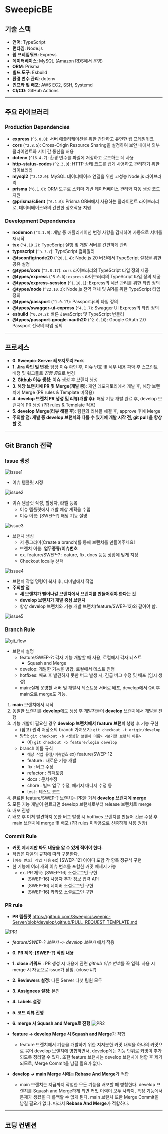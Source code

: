 # SweepicBE

## 기술 스택

- **언어**: TypeScript
- **런타임**: Node.js
- **웹 프레임워크**: Express
- **데이터베이스**: MySQL (Amazon RDS에서 운영)
- **ORM**: Prisma
- **빌드 도구**: Esbuild
- **환경 변수 관리**: dotenv
- **인프라 및 배포**: AWS EC2, SSH, Systemd
- **CI/CD**: GitHub Actions

---

## 주요 라이브러리

### Production Dependencies

- **express** (`^5.0.0`): 서버 애플리케이션을 위한 간단하고 유연한 웹 프레임워크
- **cors** (`^2.8.5`): Cross-Origin Resource Sharing을 설정하여 보안 내에서 외부 클라이언트와 서버 간 통신을 허용
- **dotenv** (`^16.4.7`): 환경 변수를 파일에 저장하고 로드하는 데 사용
- **http-status-codes** (`^2.3.0`): HTTP 상태 코드를 쉽게 사용하고 관리하기 위한 라이브러리
- **mysql2** (`^3.12.0`): MySQL 데이터베이스 연결을 위한 고성능 Node.js 라이브러리
- **prisma** (`^6.1.0`): ORM 도구로 스키마 기반 데이터베이스 관리와 자동 생성 코드 지원
- **@prisma/client** (`^6.1.0`): Prisma ORM에서 사용하는 클라이언트 라이브러리로, 데이터베이스와의 간편한 상호작용 지원

### Development Dependencies

- **nodemon** (`^3.1.9`): 개발 중 애플리케이션 변경 사항을 감지하여 자동으로 서버를 재시작
- **tsx** (`^4.19.2`): TypeScript 실행 및 개발 서버를 간편하게 관리
- **typescript** (`^5.7.2`): TypeScript 컴파일러
- **@tsconfig/node20** (`^20.1.4`): Node.js 20 버전에서 TypeScript 설정을 위한 공유 설정
- **@types/cors** (`^2.8.17`): `cors` 라이브러리의 TypeScript 타입 정의 제공
- **@types/express** (`^5.0.0`): `express` 라이브러리의 TypeScript 타입 정의 제공
- **@types/express-session** (`^1.18.1`): Express의 세션 관리를 위한 타입 정의
- **@types/node** (`^22.10.3`): Node.js 전역 객체 및 API를 위한 TypeScript 타입 정의
- **@types/passport** (`^1.0.17`): Passport.js의 타입 정의
- **@types/swagger-ui-express** (`^4.1.7`): Swagger UI Express의 타입 정의
- **esbuild** (`^0.24.2`): 빠른 JavaScript 및 TypeScript 번들러
- **@types/passport-google-oauth20** (`^2.0.16`): Google OAuth 2.0 Passport 전략의 타입 정의

---

## 프로세스

- **0. Sweepic-Server 레포지토리 Fork**
- **1. Jira 확인 및 변경**: 담당 이슈 확인 후, 이슈 번호 및 세부 내용 파악 후 스프린트 배정 및 워크플로 *진행 중*으로 변경
- **2. Github 이슈 생성**: 이슈 생성 후 브랜치 생성
- **3. 해당 브랜치에 PR 및 Merge(개발 중)**: 개인 레포지토리에서 개발 후, 해당 브랜치에 Merge (PR rules & Template 미적용)
- **4. develop 브랜치 PR 생성 및 리뷰(개발 후)**: 해당 기능 개발 완료 후, develop 브랜치에 PR 생성 (PR rules & Template 적용)
- **5. develop Merge(리뷰 해결 후)**: 팀원의 리뷰들 해결 후, approve 후에 Merge
- **주의할 점: 개발 중 develop 브랜치와 다를 수 있기에 개발 시작 전, git pull 을 항상 할 것**

---

## Git Branch 전략

### Issue 생성

![issue1](https://github.com/user-attachments/assets/54d9408c-2198-4490-a8b6-9bbe96da4a92)

- 이슈 템플릿 지정

![issue2](https://github.com/user-attachments/assets/283a0bb0-acad-4efb-ab88-c2da1cdba39a)

- 이슈 템플릿 작성, 할당자, 라벨 등록
  - 이슈 템플릿에서 개발 예상 계획을 수립
  - 이슈 이름: [SWEP-?] 해당 기능 설명

![issue3](https://github.com/user-attachments/assets/57b67393-fdf5-44ee-8d26-32a54a225d0d)

- 브랜치 생성
  - 저 동그라미(Create a branch)를 통해 브랜치를 만들어주세요!
  - 브랜치 이름: **업무종류/이슈번호**
  - ex. feature/SWEP-? : eature, fix, docs 등등 상황에 맞게 지정
  - Checkout locally 선택

![issue4](https://github.com/user-attachments/assets/63141e51-0875-4edc-869e-1847c5bd5b13)

- 브랜치 작업 명령어 복사 후, 터미널에서 작업
- **주의할 점**
  - **새 브랜치가 뻗어나갈 브랜치에서 브랜치를 만들어줘야 한다는 것**
  - **develop 브랜치가 개발 중심 브랜치**
  - 항상 develop 브랜치와 기능 개발 브랜치(feature/SWEP-12)와 같아야 함.

![issue5](https://github.com/user-attachments/assets/3e4157a5-9035-4809-8121-8657df2cb012)

### Branch Rule

![git_flow](https://github.com/user-attachments/assets/0379b23a-5323-4303-9bcb-eed4eb18eec9)

- 브랜치 설명
  - feature/SWEP-?: 각자 기능 개발할 때 사용, 로컬에서 각자 테스트
    - Squash and Merge
  - develop: 개발한 기능을 병합, 로컬에서 테스트 진행
  - hotfixes: 배포 후 발견하지 못한 버그 발생 시, 긴급 버그 수정 및 배포 (임시 생성)
  - main:실제 운영할 서버 및 개발시 테스트용 서버로 배포, develop에서 QA 후 main으로 merge도 가능.

1. **main** 브랜치에서 시작
2. 동일한 브랜치를 **develop**에도 생성 후 개발자들이 **develop** 브랜치에서 개발을 진행
3. 기능 개발이 필요한 경우 **develop 브랜치에서 feature 브랜치 생성** 후 기능 구현
   - (참고) 원격 저장소의 branch 가져오기: `git checkout -t origin/develop`
   - 방법: `git checkout -b <생성할 브랜치 이름> <분기할 브랜치 이름>`
     - 예) `git checkout -b feature/login develop`
   - branch 이름 규칙
     - `해당 작업 유형/이슈번호` ex) feature/SWEP-12
     - feature : 새로운 기능 개발
     - fix : 버그 수정
     - refactor : 리팩토링
     - docs : 문서수정
     - chore : 빌드 업무 수정, 패키지 매니저 수정 등
     - test : 테스트 코드
4. 완료된 feature/SWEP-? 브랜치는 PR을 거쳐 **develop 브랜치에 merge**
5. 모든 기능 개발이 완료되면 develop 브랜치로부터 release 브랜치로 merge
6. 배포 진행
7. 배포 후 미처 발견하지 못한 버그 발생 시 hotfixes 브랜치를 만들어 긴급 수정 후 main 브랜치에 merge 및 배포 (PR rules 미작용으로 신중하게 사용 권장)

### Commit Rule

- **커밋 메시지만 봐도 내용을 알 수 있게 적어야 한다.**
- 작업은 다음의 규칙에 따라 구분한다.
- `[이슈 번호] 작업 내용` ex) [SWEP-12] 아이디 포함 각 항목 정규식 구현
- 한 기능에 여러 개의 이슈 번호를 포함한 커밋 메세지 가능
  - ex. PR 제목: [SWEP-16] 소셜로그인 구현
    - [SWEP-16] 사용자 추가 정보 입력 API
    - [SWEP-16] 네이버 소셜로그인 구현
    - [SWEP-16] 카카오 소셜로그인 구현

### PR rule

- **PR 템플릿**
  <https://github.com/Sweepic/sweepic-Server/blob/develop/.github/PULL_REQUEST_TEMPLATE.md>

![PR1](https://github.com/user-attachments/assets/816ea931-fd49-40f5-98ed-4b4cd62431d9)

- _feature/SWEP-? 브랜치 -> develop 브랜치_ 에서 적용
- **0. PR 제목**: **[SWEP-?] 작업 내용**
- **1. close 키워드** : PR 생성 시 내용에 관련 *github 이슈 번호*를 꼭 입력. 사용 시 merge 시 자동으로 issue가 닫힘. (close #?)
- **2. Reviewers 설정**: 다른 Server 다섯 팀원 모두
- **3. Assignees 설정**: 본인
- **4. Labels 설정**
- **5. 코드 리뷰 진행**
- **6. merge 시 Squash and Merge로 진행**
  ![PR2](https://github.com/user-attachments/assets/327f5e01-25e4-4157-a03a-c577c4e24c11)

- **feature → develop Merge 시 Squash and Merge**가 적합
  - feature 브랜치에서 기능을 개발하기 위한 지저분한 커밋 내역을 하나의 커밋으로 묶어 develop 브랜치에 병합하면서, develop에는 기능 단위로 커밋이 추가되도록 정리할 수 있다. 또한 feature 브랜치는 develop 브랜치에 병합 후 제거되므로, Merge Commit을 남길 필요가 없다.
- **develop → main Merge 시에는 Rebase And Merge**가 적합
  - main 브랜치는 지금까지 작업한 모든 기능을 배포할 때 병합한다. develop 브랜치를 Squash and Merge하게 되면 커밋 이력이 모두 사라져, 특정 기능에서 문제가 생겼을 때 롤백할 수 없게 된다. main 브랜치 또한 Merge Commit을 남길 필요가 없다. 따라서 **Rebase And Merge**가 적합하다.

---

## 코딩 컨벤션
